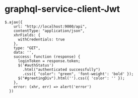 # graphql-service-client-Jwt


    $.ajax({
        url: "http://localhost:9000/api",
        contentType: "application/json",
        xhrFields: {
          withCredentials: true
        },
        type: "GET",
        data: '',
        success: function (response) {
          loginToken = response.token;
          $('#authStatus')
            .html("authenticated successfully")
            .css({ "color": "green", 'font-weight': 'bold' });
          $("#greetingDiv").html('').css({ 'color': '' });
        },
        error: (xhr, err) => alert('error')
      })
